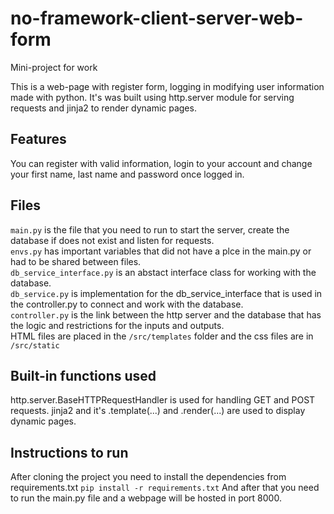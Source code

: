 # no-framework-client-server-web-form
Mini-project for work

This is a web-page with register form, logging in modifying user information made with python.
It's was built using http.server module for serving requests and jinja2 to render dynamic pages.

## Features
You can register with valid information, login to your account and change your first name, last name and password once logged in.

## Files
`main.py` is the file that you need to run to start the server, create the database if does not exist and listen for requests.  
`envs.py` has important variables that did not have a plce in the main.py or had to be shared between files.  
`db_service_interface.py` is an abstact interface class for working with the database.  
`db_service.py` is implementation for the db_service_interface that is used in the controller.py to connect and work with the database.  
`controller.py` is the link between the http server and the database that has the logic and restrictions for the inputs and outputs.  
HTML files are placed in the `/src/templates` folder and the css files are in `/src/static`


## Built-in functions used
http.server.BaseHTTPRequestHandler is used for handling GET and POST requests.
jinja2 and it's .template(...) and .render(...) are used to display dynamic pages.

## Instructions to run
After cloning the project you need to install the dependencies from requirements.txt
`pip install -r requirements.txt`
And after that you need to run the main.py file and a webpage will be hosted in port 8000.